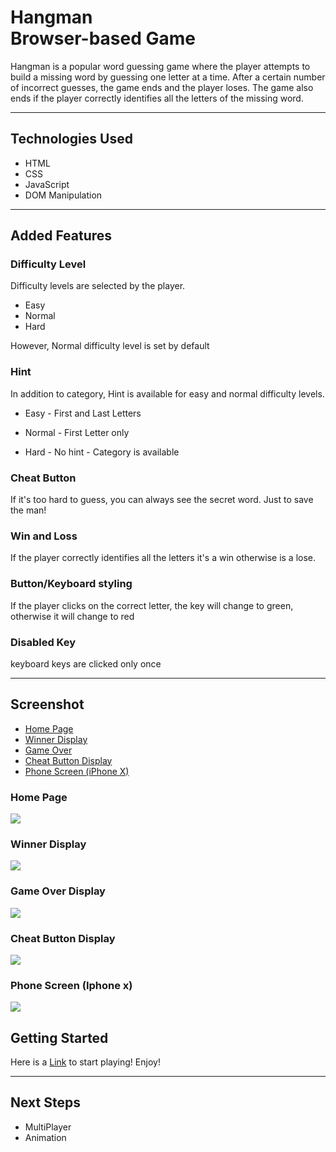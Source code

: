 # Hangman<br>Browser-based Game

Hangman is a popular word guessing game where the player attempts to build a missing word by guessing one letter at a time. After a certain number of incorrect guesses, the game ends and the player loses. The game also ends if the player correctly identifies all the letters of the missing word.

---

## Technologies Used

- HTML
- CSS
- JavaScript
- DOM Manipulation

---

## Added Features

### Difficulty Level

Difficulty levels are selected by the player.

- Easy
- Normal
- Hard

However, Normal difficulty level is set by default

### Hint

In addition to category, Hint is available for easy and normal difficulty levels.

- Easy - First and Last Letters

- Normal - First Letter only

- Hard - No hint - Category is available

### Cheat Button

If it's too hard to guess, you can always see the secret word. Just to save the man!

### Win and Loss

If the player correctly identifies all the letters it's a win otherwise is a lose.

### Button/Keyboard styling

If the player clicks on the correct letter, the key will change to green, otherwise it will change to red

### Disabled Key

keyboard keys are clicked only once

---

## Screenshot

- [Home Page](#home-page)
- [Winner Display](#winner-display)
- [Game Over](#game-over-display)
- [Cheat Button Display](#cheat-button-display)
- [Phone Screen (iPhone X)](#phone-screen)

### Home Page

![](img/home.png)

### Winner Display

![](img/win.png)

### Game Over Display

![](img/lose.png)

### Cheat Button Display

![](img/cheat.png)

### Phone Screen (Iphone x)

![](img/iphone.png)

## **Getting Started**

Here is a [Link](https://bereket-u.github.io/hangman-game/) to start playing! Enjoy!

---

## **Next Steps**

- MultiPlayer
- Animation
